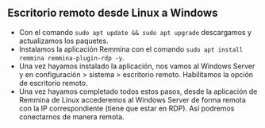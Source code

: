 ## Escritorio remoto desde Linux a Windows 

- Con el comando `sudo apt update && sudo apt upgrade` descargamos y actualizamos los paquetes.
- Instalamos la aplicación Remmina con el comando `sudo apt install remmina remmina-plugin-rdp -y`.
- Una vez hayamos instalado la aplicación, nos vamos al Windows Server y en configuración > sistema > escritorio remoto. Habilitamos la opción de escritorio remoto.
- Una vez hayamos completado todos estos pasos, desde la aplicación de Remmina de Linux accederemos al Windows Server de forma remota con la IP correspondiente (tiene que estar en RDP). Así podremos conectarnos de manera remota. 
